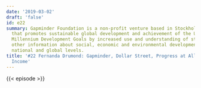 ```yaml
---
date: '2019-03-02'
draft: 'false'
id: e22
summary: Gapminder Foundation is a non-profit venture based in Stockholm, Sweden,
  that promotes sustainable global development and achievement of the United Nations
  Millennium Development Goals by increased use and understanding of statistics and
  other information about social, economic and environmental development at local,
  national and global levels.
title: '#22 Fernanda Drumond: Gapminder, Dollar Street, Progress at All Levels of
  Income'
---
```

{{< episode >}}
